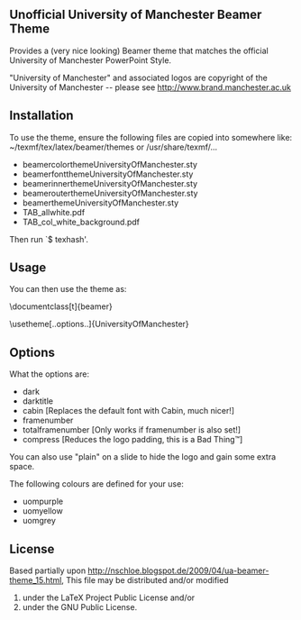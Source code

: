 Unofficial University of Manchester Beamer Theme
------------------------------------------------
Provides a (very nice looking) Beamer theme that matches the official
University of Manchester PowerPoint Style.

"University of Manchester" and associated logos are copyright of the
University of Manchester -- please see http://www.brand.manchester.ac.uk

Installation
------------
To use the theme, ensure the following files are copied into somewhere like:
~/texmf/tex/latex/beamer/themes or /usr/share/texmf/...

- beamercolorthemeUniversityOfManchester.sty
- beamerfontthemeUniversityOfManchester.sty
- beamerinnerthemeUniversityOfManchester.sty
- beamerouterthemeUniversityOfManchester.sty
- beamerthemeUniversityOfManchester.sty
- TAB_allwhite.pdf
- TAB_col_white_background.pdf

Then run `$ texhash'.

Usage
-----
You can then use the theme as:

\documentclass[t]{beamer}

\usetheme[..options..]{UniversityOfManchester}


Options
-------
What the options are:
- dark
- darktitle
- cabin [Replaces the default font with Cabin, much nicer!]
- framenumber
- totalframenumber [Only works if framenumber is also set!]
- compress [Reduces the logo padding, this is a Bad Thing&trade;]

You can also use "plain" on a slide to hide the logo and gain some extra space.

The following colours are defined for your use:
- uompurple
- uomyellow
- uomgrey

License
-------
Based partially upon http://nschloe.blogspot.de/2009/04/ua-beamer-theme_15.html,
This file may be distributed and/or modified
1. under the LaTeX Project Public License and/or
2. under the GNU Public License.
